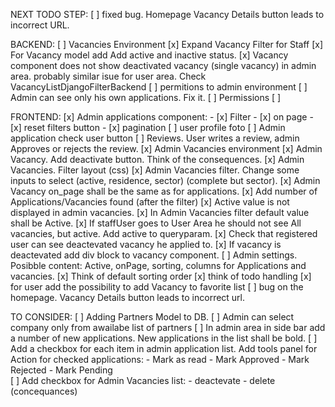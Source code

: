 NEXT TODO STEP:
    [ ] fixed bug. Homepage Vacancy Details button leads to incorrect URL.



BACKEND:
    [ ] Vacancies Environment
        [x] Expand Vacancy Filter for Staff
        [x] For Vacancy model add Add active and inactive status.
        [x] Vacancy component does not show deactivated vacancy (single vacancy) in admin area.
            probably similar isue for user area. Check VacancyListDjangoFilterBackend
    [ ] permitions to admin environment
    [ ] Admin can see only his own applications. Fix it.
    [ ] Permissions
        [ ]

    
    
    

FRONTEND:
    [x] Admin applications component:
        - [x]  Filter 
        - [x]  on page 
        - [x]  reset filters button 
        - [x]  pagination 
    [ ] user profile foto
    [ ] Admin application check user button
    [ ] Reviews. User writes a review, admin Approves or rejects the review.
    [x] Admin Vacancies environment
        [x] Admin Vacancy. Add deactivate button. Think of the consequences.
        [x] Admin Vacancies. Filter layout (css) 
        [x] Admin Vacancies filter. Change some inputs to select (active, residence, sector) (complete but sector).
        [x] Admin Vacancy on_page shall be the same as for applications. 
        [x] Add number of Applications/Vacancies found (after the filter) 
        [x] Active value is not displayed in admin vacancies. 
        [x] In Admin Vacancies filter default value shall be Active. 
        [x] If staffUser goes to User Area he should not see All vacancies, but active. Add active to queryparam. 
        [x] Check that registered user can see deactevated vacancy he applied to. 
        [x] If vacancy is deactevated add div block to vacancy component. 
    [ ] Admin settings. Posibble content: Active, onPage, sorting, columns for Applications and vacancies.
    [x] Think of default sorting order
    [x] think of todo handling
    [x] for user add the possibility to add Vacancy to favorite list
    [ ] bug on the homepage. Vacancy Details button leads to incorrect url.
    
    
    
TO CONSIDER:
    [ ] Adding Partners Model to DB.
        [ ] Admin can select company only from awailabe list of partners
    [ ] In admin area in side bar add a number of new applications. New applications in the list shall be bold.
    [ ] Add a checkbox for each item in admin application list. Add tools panel for Action for checked applications:
        - Mark as read
        - Mark Approved
        - Mark Rejected
        - Mark Pending    
    [ ] Add checkbox for Admin Vacancies list:
        - deactevate
        - delete (concequances)
        



















